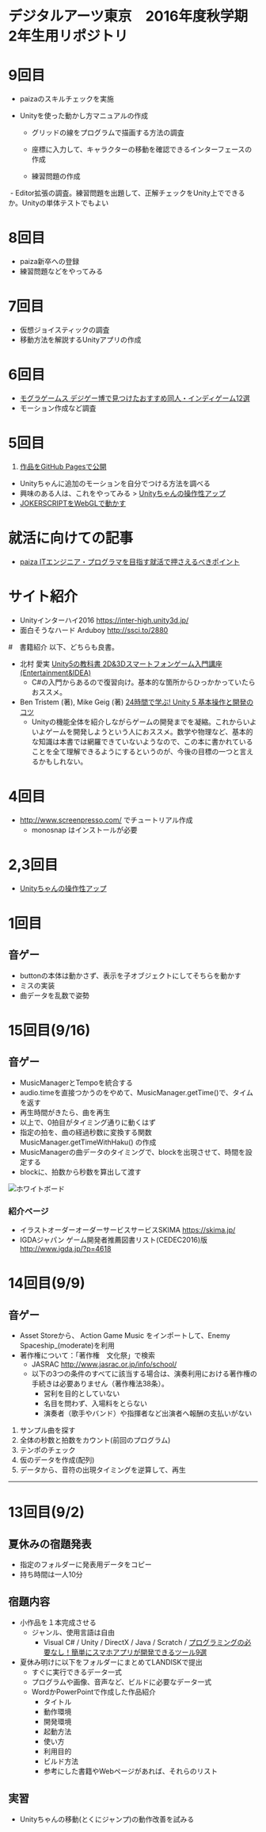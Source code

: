 # デジタルアーツ東京　2016年度秋学期　2年生用リポジトリ

# 9回目
- paizaのスキルチェックを実施
- Unityを使った動かし方マニュアルの作成

  - グリッドの線をプログラムで描画する方法の調査

  - 座標に入力して、キャラクターの移動を確認できるインターフェースの作成

  - 練習問題の作成
  
  - Editor拡張の調査。練習問題を出題して、正解チェックをUnity上でできるか。Unityの単体テストでもよい


# 8回目
- paiza新卒への登録
- 練習問題などをやってみる

# 7回目
- 仮想ジョイスティックの調査
- 移動方法を解説するUnityアプリの作成

# 6回目
- [モグラゲームス デジゲー博で見つけたおすすめ同人・インディゲーム12選](http://www.moguragames.com/entry/digigame-expo-report/)
- モーション作成など調査

# 5回目
1. [作品をGitHub Pagesで公開](http://am1tanaka.hatenablog.com/entry/2015/11/27/115926)
- Unityちゃんに追加のモーションを自分でつける方法を調べる
- 興味のある人は、これをやってみる > [Unityちゃんの操作性アップ](https://github.com/tanakaedu/dat161-aki/wiki/UnityChan%E3%81%AE%E6%93%8D%E4%BD%9C%E6%80%A7%E3%82%92%E3%82%88%E3%81%8F%E3%81%99%E3%82%8B)
- [JOKERSCRIPTをWebGLで動かす](https://github.com/tanakaedu/dat162-aki/wiki/JOKERSCRIPT%E3%82%92WebGL%E3%81%A7%E5%8B%95%E3%81%8B%E3%81%99%E8%AA%BF%E6%9F%BB)

# 就活に向けての記事
- [paiza ITエンジニア・プログラマを目指す就活で押さえるべきポイント](http://paiza.jp/advice/student_advice)


# サイト紹介
- Unityインターハイ2016 https://inter-high.unity3d.jp/
- 面白そうなハード Arduboy http://ssci.to/2880


#　書籍紹介
以下、どちらも良書。
- 北村 愛実 [Unity5の教科書 2D&3Dスマートフォンゲーム入門講座 (Entertainment&IDEA) ](https://www.amazon.co.jp/dp/4862463541/)
  - C#の入門からあるので復習向け。基本的な箇所からひっかかっていたらおススメ。
- Ben Tristem (著), Mike Geig (著) [24時間で学ぶ! Unity 5 基本操作と開発のコツ](https://www.amazon.co.jp/dp/4862463541/)
  - Unityの機能全体を紹介しながらゲームの開発までを凝縮。これからいよいよゲームを開発しようという人におススメ。数学や物理など、基本的な知識は本書では網羅できていないようなので、この本に書かれていることを全て理解できるようにするというのが、今後の目標の一つと言えるかもしれない。


# 4回目
- http://www.screenpresso.com/ でチュートリアル作成
  - monosnap はインストールが必要
 

# 2,3回目
- [Unityちゃんの操作性アップ](https://github.com/tanakaedu/dat161-aki/wiki/UnityChan%E3%81%AE%E6%93%8D%E4%BD%9C%E6%80%A7%E3%82%92%E3%82%88%E3%81%8F%E3%81%99%E3%82%8B)


# 1回目
## 音ゲー
- buttonの本体は動かさず、表示を子オブジェクトにしてそちらを動かす
- ミスの実装
- 曲データを乱数で姿勢


# 15回目(9/16)
## 音ゲー
- MusicManagerとTempoを統合する
- audio.timeを直接つかうのをやめて、MusicManager.getTime()で、タイムを返す
- 再生時間がきたら、曲を再生
- 以上で、0拍目がタイミング通りに動くはず
- 指定の拍を、曲の経過秒数に変換する関数 MusicManager.getTimeWithHaku() の作成
- MusicManagerの曲データのタイミングで、blockを出現させて、時間を設定する
- blockに、拍数から秒数を算出して渡す

![ホワイトボード](https://github.com/tanakaedu/dat162-aki/blob/master/img0909.jpg?raw=true)

### 紹介ページ
- イラストオーダーオーダーサービスサービスSKIMA https://skima.jp/
- IGDAジャパン ゲーム開発者推薦図書リスト(CEDEC2016)版 http://www.igda.jp/?p=4618


# 14回目(9/9)
## 音ゲー
- Asset Storeから、 Action Game Music をインポートして、Enemy Spaceship_(moderate)を利用
- 著作権について：「著作権　文化祭」で検索
  - JASRAC http://www.jasrac.or.jp/info/school/
  - 以下の3つの条件のすべてに該当する場合は、演奏利用における著作権の手続きは必要ありません（著作権法38条）。
    - 営利を目的としていない
    - 名目を問わず、入場料をとらない
    - 演奏者（歌手やバンド）や指揮者など出演者へ報酬の支払いがない

1. サンプル曲を探す
2. 全体の秒数と拍数をカウント(前回のプログラム)
3. テンポのチェック
4. 仮のデータを作成(配列)
5. データから、音符の出現タイミングを逆算して、再生

---


# 13回目(9/2)
## 夏休みの宿題発表
- 指定のフォルダーに発表用データをコピー
- 持ち時間は一人10分

## 宿題内容
- 小作品を１本完成させる
  - ジャンル、使用言語は自由
    - Visual C# / Unity / DirectX / Java / Scratch / [プログラミングの必要なし！簡単にスマホアプリが開発できるツール9選](https://freelance.levtech.jp/guide/detail/38/?utm_content=bufferf4992&utm_medium=social&utm_source=twitter.com&utm_campaign=buffer)
- 夏休み明けに以下をフォルダーにまとめてLANDISKで提出
  - すぐに実行できるデータ一式
  - プログラムや画像、音声など、ビルドに必要なデータ一式
  - WordかPowerPointで作成した作品紹介
    - タイトル
    - 動作環境
    - 開発環境
    - 起動方法
    - 使い方
    - 利用目的
    - ビルド方法
    - 参考にした書籍やWebページがあれば、それらのリスト

## 実習
- Unityちゃんの移動(とくにジャンプ)の動作改善を試みる

